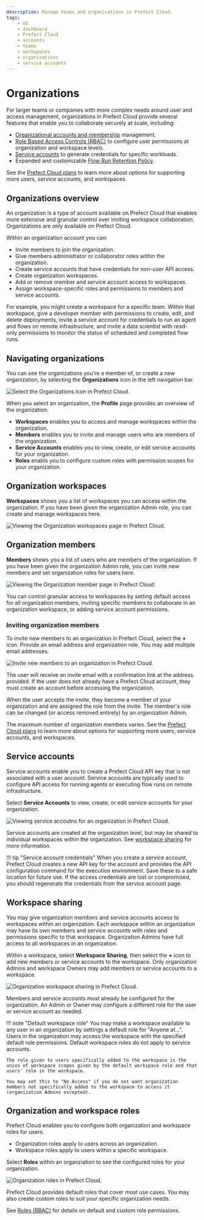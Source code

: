 ```yaml
---
description: Manage teams and organizations in Prefect Cloud.
tags:
    - UI
    - dashboard
    - Prefect Cloud
    - accounts
    - teams
    - workspaces
    - organizations
    - service accounts
---
```


# Organizations <span class="badge cloud"></span>

For larger teams or companies with more complex needs around user and access management, organizations in Prefect Cloud provide several features that enable you to collaborate securely at scale, including:

- [Organizational accounts and membership](#organization-members) management.
- [Role Based Access Controls (RBAC)](/ui/roles/) to configure user permissions at organization and workspace levels.
- [Service accounts](#service-accounts) to generate credentials for specific workloads.
- Expanded and customizable [Flow Run Retention Policy](/ui/flow-runs/#flow-run-retention-policy).

See the [Prefect Cloud plans](https://www.prefect.io/pricing) to learn more about options for supporting more users, service accounts, and workspaces.

## Organizations overview

An organization is a type of account available on Prefect Cloud that enables more extensive and granular control over inviting workspace collaboration. Organizations are only available on Prefect Cloud.

Within an organization account you can:

- Invite members to join the organization.
- Give members administrator or collaborator roles within the organization.
- Create service accounts that have credentials for non-user API access.
- Create organization workspaces.
- Add or remove member and service account access to workspaces.
- Assign workspace-specific roles and permissions to members and service accounts.

For example, you might create a workspace for a specific team. Within that workspace, give a developer member with permissions to create, edit, and delete deployments, invite a service account for credentials to run an agent and flows on remote infrastructure, and invite a data scientist with read-only permissions to monitor the status of scheduled and completed flow runs.

## Navigating organizations

You can see the organizations you're a member of, or create a new organization, by selecting the **Organizations** icon in the left navigation bar.

![Select the Organizations icon in Prefect Cloud.](/img/ui/organizations.png)

When you select an organization, the **Profile** page provides an overview of the organization.

- **Workspaces** enables you to access and manage workspaces within the organization.
- **Members** enables you to invite and manage users who are members of the organization.
- **Service Accounts** enables you to view, create, or edit service accounts for your organization.
- **Roles** enabls you to configure custom roles with permission scopes for your organization.

## Organization workspaces

**Workspaces** shows you a list of workspaces you can access within the organization. If you have been given the organization Admin role, you can create and manage workspaces here.

![Viewing the Organization workspaces page in Prefect Cloud.](/img/ui/org-workspaces.png)

## Organization members

**Members** shows you a list of users who are members of the organization. If you have been given the organization Admin role, you can invite new members and set organization roles for users here.

![Viewing the Organization member page in Prefect Cloud.](/img/ui/org-members.png)

You can control granular access to workspaces by setting default access for all organization members, inviting specific members to collaborate in an organization workspace, or adding service account permissions.

### Inviting organization members

To invite new members to an organization in Prefect Cloud, select the **+** icon. Provide an email address and  organization role. You may add multiple email addresses.

![Invite new members to an organization in Prefect Cloud.](/img/ui/org-invite-members.png)

The user will receive an invite email with a confirmation link at the address provided. If the user does not already have a Prefect Cloud account, they must create an account before accessing the organization.

When the user accepts the invite, they become a member of your organization and are assigned the role from the invite. The member's role can be changed (or access removed entirely) by an organization Admin.

The maximum number of organization members varies. See the [Prefect Cloud plans](https://www.prefect.io/pricing) to learn more about options for supporting more users, service accounts, and workspaces.

## Service accounts

Service accounts enable you to create a Prefect Cloud API key that is not associated with a user account. Service accounts are typically used to configure API access for running agents or executing flow runs on remote infrastructure.

Select **Service Accounts** to view, create, or edit service accounts for your organization.

![Viewing service accoutns for an organization in Prefect Cloud.](/img/ui/service-accounts.png)

Service accounts are created at the organization level, but may be shared to individual workspaces within the organization. See [workspace sharing](#workspace-sharing) for more information.

!!! tip "Service account credentials"
    When you create a service account, Prefect Cloud creates a new API key for the account and provides the API configuration command for the execution environment. Save these to a safe location for future use. If the access credentials are lost or compromised, you should regenerate the credentials from the service account page.

## Workspace sharing

You may give organization members and service accounts access to workspaces within an organization. Each workspace within an organization may have its own members and service accounts with roles and permissions specific to that workspace. Organization Admins have full access to all workspaces in an organization.

Within a workspace, select **Workspace Sharing**, then select the **+** icon to add new members or service accounts to the workspace. Only organization Admins and workspace Owners may add members or service accounts to a workspace.

![Organization workspace sharing in Prefect Cloud.](/img/ui/org-workspace-sharing.png)

Members and service accounts must already be configured for the organization. An Admin or Owner may configure a different role for the user or service account as needed.

!!! note "Default workspace role"
    You may make a workspace available to any user in an organization by settings a default role for "Anyone at...". Users in the organization may access the workspace with the specified default role permissions. Default workspace roles do not apply to service accounts.

    The role given to users specifically added to the workspace is the union of workspace scopes given by the default workspace role and that users' role in the workspace.
    
    You may set this to "No Access" if you do not want organization members not specifically added to the workspace to access it (organization Admins excepted). 

## Organization and workspace roles

Prefect Cloud enables you to configure both organization and workspace roles for users.

- Organization roles apply to users across an organization.
- Workspace roles apply to users within a specific workspace.

Select **Roles** within an organziation to see the configured roles for your organization. 

![Organization roles in Prefect Cloud.](/img/ui/org-roles.png)

Prefect Cloud provides default roles that cover most use cases. You may also create custom roles to suit your specific organization needs.

See [Roles (RBAC)](/ui/roles/) for details on default and custom role permissions.